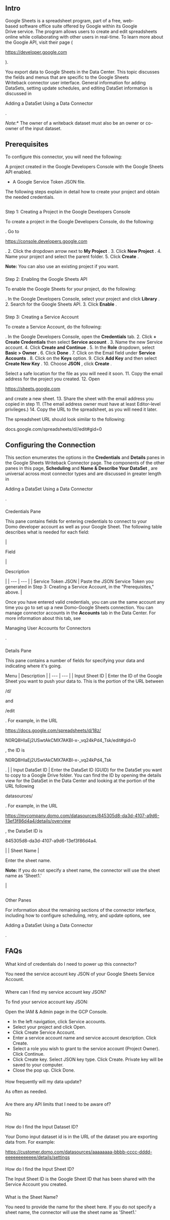 

Intro
-------

Google Sheets is a spreadsheet program, part of a free, web-based software office suite offered by Google within its Google Drive service. The program allows users to create and edit spreadsheets online while collaborating with other users in real-time. To learn more about the Google API, visit their page (

https://developer.google.com

).


 You export data to Google Sheets in the Data Center. This topic discusses the fields and menus that are specific to the Google Sheets Writeback connector user interface. General information for adding DataSets, setting update schedules, and editing DataSet information is discussed in


 Adding a DataSet Using a Data Connector


 .

*Note:**
 The owner of a writeback dataset must also be an owner or co-owner of the input dataset.

Prerequisites
---------------

To configure this connector, you will need the following:

 A project created in the Google Developers Console with the Google Sheets API enabled.
* A Google Service Token JSON file.

The following steps explain in detail how to create your project and obtain the needed credentials.

##
 Step 1: Creating a Project in the Google Developers Console

To create a project in the Google Developers Console, do the following:

. Go to

https://console.developers.google.com

.
2. Click the dropdown arrow next to
 **My Project**
 .
3. Click
 **New Project**
 .
4. Name your project and select the parent folder.
5. Click
 **Create**
 .


**Note:**
 You can also use an existing project if you want.


###
 Step 2: Enabling the Google Sheets API

To enable the Google Sheets for your project, do the following:

. In the Google Developers Console, select your project and click
 **Library**
 .
2. Search for the Google Sheets API.
3. Click
 **Enable**
 .


###
 Step 3: Creating a Service Account

To create a Service Account, do the following:

. In the Google Developers Console, open the
 **Credentials**
 tab.
2. Click
 **+ Create Credentials**
 then select
 **Service account**
 .
3. Name the new Service account.
4. Click
 **Create and Continue**
 .
5. In the
 **Role**
 dropdown, select
 **Basic > Owner**
 .
6. Click
 **Done**
 .
7. Click on the Email field under
 **Service Accounts**
 .
8. Click on the
 **Keys**
 option.
9. Click
 **Add Key**
 and then select
 **Create New Key**
 .
10. Choose
 **JSON**
 , click
 **Create**
 .


 Select a safe location for the file as you will need it soon.
11. Copy the email address for the project you created.
12. Open

https://sheets.google.com

and create a new sheet.
13. Share the sheet with the email address you copied in step 11. (The email address owner must have at least Editor-level privileges.)
14. Copy the URL to the spreadsheet, as you will need it later.


 The spreadsheet URL should look similar to the following:

docs.google.com/spreadsheets/d/<googlesheetID>/edit#gid=0

Configuring the Connection
----------------------------


 This section enumerates the options in the
 **Credentials**
 and
 **Details**
 panes in the Google Sheets Writeback Connector page. The components of the other panes in this page,
 **Scheduling**
 and
 **Name & Describe Your DataSet**
 , are universal across most connector types and are discussed in greater length in

Adding a DataSet Using a Data Connector

.


###

Credentials Pane


 This pane contains fields for entering credentials to connect to your Domo developer account as well as your Google Sheet. The following table describes what is needed for each field:


|

Field

|

Description

|
| --- | --- |
|
 Service Token JSON
  |
 Paste the JSON Service Token you generated in Step 3: Creating a Service Account, in the "Prerequisites," above.
  |


 Once you have entered valid credentials, you can use the same account any time you go to set up a new Domo-Google Sheets connection. You can manage connector accounts in the
 **Accounts**
 tab in the Data Center. For more information about this tab, see

Managing User Accounts for Connectors

.


###
 Details Pane

This pane contains a number of fields for specifying your data and indicating where it's going.


 Menu
  |
 Description
  |
| --- | --- |
|
 Input Sheet ID
  |
 Enter the ID of the Google Sheet you want to push your data to. This is the portion of the URL between

/d/

and

/edit

. For example, in the URL

https://docs.google.com/spreadsheets/d/18z/

N0RQ8HIaEj2USwtAkCMX7AKBI-x-\_vq24kPd4\_Tsk/edit#gid=0


 , the ID is

N0RQ8HIaEj2USwtAkCMX7AKBI-x-\_vq24kPd4\_Tsk

.
  |
|
 Input DataSet ID
  |
 Enter the DataSet ID (GUID) for the DataSet you want to copy to a Google Drive folder. You can find the ID by opening the details view for the DataSet in the Data Center and looking at the portion of the URL following

datasources/

. For example, in the URL

https://mycompany.domo.com/datasources/845305d8-da3d-4107-a9d6-13ef3f86d4a4/details/overview

, the DataSet ID is

845305d8-da3d-4107-a9d6-13ef3f86d4a4.

|
|
 Sheet Name
  |

Enter the sheet name.


**Note:**
 If you do not specify a sheet name, the connector will use the sheet name as 'Sheet1.'

|

##
 Other Panes

For information about the remaining sections of the connector interface, including how to configure scheduling, retry, and update options, see


 Adding a DataSet Using a Data Connector


 .


 FAQs
------


####
 What kind of credentials do I need to power up this connector?

You need the service account key JSON of your Google Sheets Service Account.

###
 Where can I find my service account key JSON?

To find your service account key JSON:

 Open the IAM & Admin page in the GCP Console.
* In the left navigation, click Service accounts.
* Select your project and click Open.
* Click Create Service Account.
* Enter a service account name and service account description. Click Create.
* Select a role you wish to grant to the service account (Project Owner). Click Continue.
* Click Create key. Select JSON key type. Click Create. Private key will be saved to your computer.
* Close the pop up. Click Done.


####
 How frequently will my data update?

As often as needed.

###
 Are there any API limits that I need to be aware of?

No

###
 How do I find the Input Dataset ID?

Your Domo input dataset id is in the URL of the dataset you are exporting data from. For example:

https://customer.domo.com/datasources/aaaaaaaa-bbbb-cccc-dddd-eeeeeeeeeeee/details/settings


####
 How do I find the Input Sheet ID?

The Input Sheet ID is the Google Sheet ID that has been shared with the Service Account you created.

###
 What is the Sheet Name?

You need to provide the name for the sheet here. If you do not specify a sheet name, the connector will use the sheet name as 'Sheet1.'

